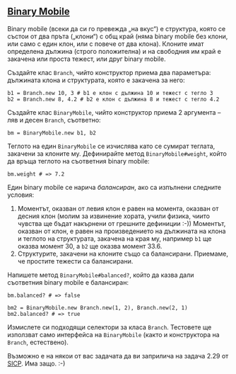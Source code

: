 ## [Binary Mobile](http://mitpress.mit.edu/sicp/full-text/book/book-Z-H-15.html#%_sec_2.2)

Binary mobile (всеки да си го превежда „на вкус“) е структура, която се състои от два пръта („клони“) с общ край (няма binary mobile без клони, или само с един клон, или с повече от два клона). Клоните имат определена дължина (строго положителна) и на свободния им край е закачена или проста тежест, или друг binary mobile.

Създайте клас `Branch`, чийто конструктор приема два параметъра: дължината клона и структурата, която е закачена за него:

    b1 = Branch.new 10, 3 # b1 е клон с дължина 10 и тежест с тегло 3
    b2 = Branch.new 8, 4.2 # b2 е клон с дължина 8 и тежест с тегло 4.2

Създайте клас `BinaryMobile`, чийто конструктор приема 2 аргумента – ляв и десен `Branch`, съответно:

    bm = BinaryMobile.new b1, b2

Теглото на един `BinaryMobile` се изчислява като се сумират теглата, закачени за клоните му. Дефинирайте метод `BinaryMobile#weight`, който да връща теглото на съответния binary mobile:

    bm.weight # => 7.2

Един binary mobile се нарича _балансиран_, ако са изпълнени следните условия:

1. Моментът, оказван от левия клон е равен на момента, оказван от десния клон (молим за извинение хората, учили физика, чиито чувства ще бъдат накърнени от грешните дефиниции :-)) Моментът, оказван от клон, е равен на произведението на дължината на клона и теглото на структурата, закачена на края му, например `b1` ще оказва момент 30, а `b2` ще оказва момент 33.6.
2. Структурите, закачени на клоните също са балансирани. Приемаме, че простите тежести са балансирани.

Напишете метод `BinaryMobile#balanced?`, който да казва дали съответния binary mobile е балансиран:

    bm.balanced? # => false

    bm2 = BinaryMobile.new Branch.new(1, 2), Branch.new(2, 1)
    bm2.balanced? # => true

Измислете си подходящи селектори за класа `Branch`. Тестовете ще използват само интерфейса на `BinaryMobile` (както и конструктора на `Branch`, естествено).

Възможно е на някои от вас задачата да ви заприлича на задача 2.29 от [SICP](http://mitpress.mit.edu/sicp/full-text/book/book.html). Има защо. :-)
